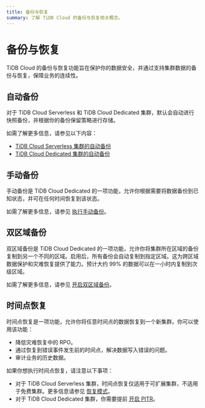 ```yaml
---
title: 备份与恢复
summary: 了解 TiDB Cloud 的备份与恢复相关概念。
---
```


# 备份与恢复

TiDB Cloud 的备份与恢复功能旨在保护你的数据安全，并通过支持集群数据的备份与恢复，保障业务的连续性。

## 自动备份

对于 TiDB Cloud Serverless 和 TiDB Cloud Dedicated 集群，默认会自动进行快照备份，并根据你的备份保留策略进行存储。

如需了解更多信息，请参见以下内容：

- [TiDB Cloud Serverless 集群的自动备份](/tidb-cloud/backup-and-restore-serverless.md#automatic-backups)
- [TiDB Cloud Dedicated 集群的自动备份](/tidb-cloud/backup-and-restore.md#turn-on-auto-backup)

## 手动备份

手动备份是 TiDB Cloud Dedicated 的一项功能，允许你根据需要将数据备份到已知状态，并可在任何时间恢复到该状态。

如需了解更多信息，请参见 [执行手动备份](/tidb-cloud/backup-and-restore.md#perform-a-manual-backup)。

## 双区域备份

双区域备份是 TiDB Cloud Dedicated 的一项功能，允许你将集群所在区域的备份复制到另一个不同的区域。启用后，所有备份会自动复制到指定区域。这为跨区域数据保护和灾难恢复提供了能力。预计大约 99% 的数据可以在一小时内复制到次级区域。

如需了解更多信息，请参见 [开启双区域备份](/tidb-cloud/backup-and-restore.md#turn-on-dual-region-backup)。

## 时间点恢复

时间点恢复是一项功能，允许你将任意时间点的数据恢复到一个新集群。你可以使用该功能：

- 降低灾难恢复中的 RPO。
- 通过恢复到错误事件发生前的时间点，解决数据写入错误的问题。
- 审计业务的历史数据。

如果你想执行时间点恢复，请注意以下事项：

- 对于 TiDB Cloud Serverless 集群，时间点恢复仅适用于可扩展集群，不适用于免费集群。更多信息请参见 [恢复模式](/tidb-cloud/backup-and-restore-serverless.md#restore-mode)。
- 对于 TiDB Cloud Dedicated 集群，你需要提前 [开启 PITR](/tidb-cloud/backup-and-restore.md#turn-on-point-in-time-restore)。